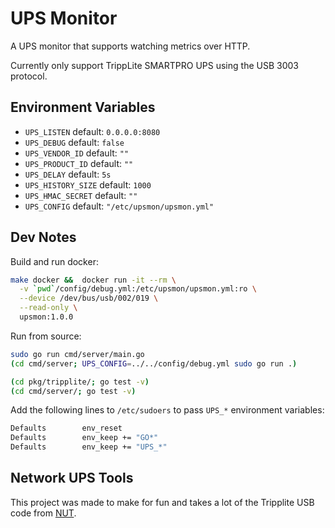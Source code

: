 # UPS Monitor

A UPS monitor that supports watching metrics over HTTP.

Currently only support TrippLite SMARTPRO UPS using the USB 3003 protocol.

## Environment Variables

- `UPS_LISTEN` default: `0.0.0.0:8080`
- `UPS_DEBUG` default: `false`
- `UPS_VENDOR_ID` default: `""`
- `UPS_PRODUCT_ID` default: `""`
- `UPS_DELAY` default: `5s`
- `UPS_HISTORY_SIZE` default: `1000`
- `UPS_HMAC_SECRET` default: `""`
- `UPS_CONFIG` default: `"/etc/upsmon/upsmon.yml"`

## Dev Notes

Build and run docker:

```bash
make docker &&  docker run -it --rm \
  -v `pwd`/config/debug.yml:/etc/upsmon/upsmon.yml:ro \
  --device /dev/bus/usb/002/019 \
  --read-only \
  upsmon:1.0.0
```

Run from source:

```bash
sudo go run cmd/server/main.go
(cd cmd/server; UPS_CONFIG=../../config/debug.yml sudo go run .)
```

```bash
(cd pkg/tripplite/; go test -v)
(cd cmd/server/; go test -v)
```

Add the following lines to `/etc/sudoers` to pass `UPS_*` environment variables:

```bash
Defaults        env_reset
Defaults        env_keep += "GO*"
Defaults        env_keep += "UPS_*"
```

## Network UPS Tools

This project was made to make for fun and takes a lot of the Tripplite USB code
from [NUT](https://networkupstools.org/).
